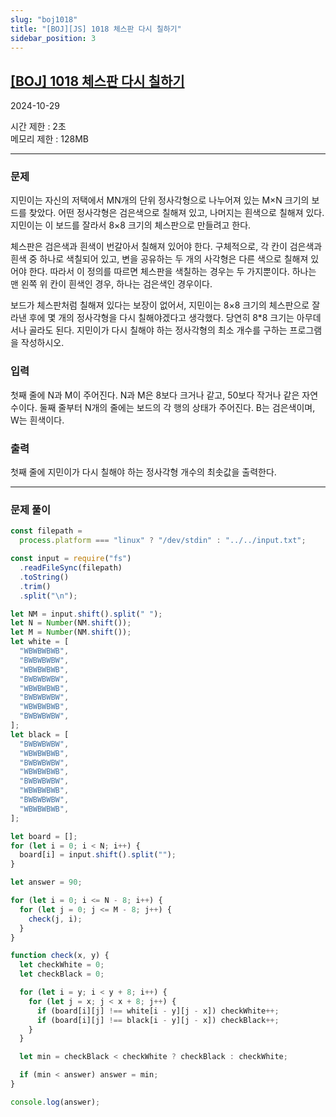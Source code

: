 ```yaml
---
slug: "boj1018"
title: "[BOJ][JS] 1018 체스판 다시 칠하기"
sidebar_position: 3
---
```


## [[BOJ] 1018 체스판 다시 칠하기](https://www.acmicpc.net/problem/1018)

2024-10-29

시간 제한 : 2초  
메모리 제한 : 128MB

---

### 문제

지민이는 자신의 저택에서 MN개의 단위 정사각형으로 나누어져 있는 M×N 크기의 보드를 찾았다. 어떤 정사각형은 검은색으로 칠해져 있고, 나머지는 흰색으로 칠해져 있다. 지민이는 이 보드를 잘라서 8×8 크기의 체스판으로 만들려고 한다.

체스판은 검은색과 흰색이 번갈아서 칠해져 있어야 한다. 구체적으로, 각 칸이 검은색과 흰색 중 하나로 색칠되어 있고, 변을 공유하는 두 개의 사각형은 다른 색으로 칠해져 있어야 한다. 따라서 이 정의를 따르면 체스판을 색칠하는 경우는 두 가지뿐이다. 하나는 맨 왼쪽 위 칸이 흰색인 경우, 하나는 검은색인 경우이다.

보드가 체스판처럼 칠해져 있다는 보장이 없어서, 지민이는 8×8 크기의 체스판으로 잘라낸 후에 몇 개의 정사각형을 다시 칠해야겠다고 생각했다. 당연히 8\*8 크기는 아무데서나 골라도 된다. 지민이가 다시 칠해야 하는 정사각형의 최소 개수를 구하는 프로그램을 작성하시오.

### 입력

첫째 줄에 N과 M이 주어진다. N과 M은 8보다 크거나 같고, 50보다 작거나 같은 자연수이다. 둘째 줄부터 N개의 줄에는 보드의 각 행의 상태가 주어진다. B는 검은색이며, W는 흰색이다.

### 출력

첫째 줄에 지민이가 다시 칠해야 하는 정사각형 개수의 최솟값을 출력한다.

---

### 문제 풀이

```js
const filepath =
  process.platform === "linux" ? "/dev/stdin" : "../../input.txt";

const input = require("fs")
  .readFileSync(filepath)
  .toString()
  .trim()
  .split("\n");

let NM = input.shift().split(" ");
let N = Number(NM.shift());
let M = Number(NM.shift());
let white = [
  "WBWBWBWB",
  "BWBWBWBW",
  "WBWBWBWB",
  "BWBWBWBW",
  "WBWBWBWB",
  "BWBWBWBW",
  "WBWBWBWB",
  "BWBWBWBW",
];
let black = [
  "BWBWBWBW",
  "WBWBWBWB",
  "BWBWBWBW",
  "WBWBWBWB",
  "BWBWBWBW",
  "WBWBWBWB",
  "BWBWBWBW",
  "WBWBWBWB",
];

let board = [];
for (let i = 0; i < N; i++) {
  board[i] = input.shift().split("");
}

let answer = 90;

for (let i = 0; i <= N - 8; i++) {
  for (let j = 0; j <= M - 8; j++) {
    check(j, i);
  }
}

function check(x, y) {
  let checkWhite = 0;
  let checkBlack = 0;

  for (let i = y; i < y + 8; i++) {
    for (let j = x; j < x + 8; j++) {
      if (board[i][j] !== white[i - y][j - x]) checkWhite++;
      if (board[i][j] !== black[i - y][j - x]) checkBlack++;
    }
  }

  let min = checkBlack < checkWhite ? checkBlack : checkWhite;

  if (min < answer) answer = min;
}

console.log(answer);
```

